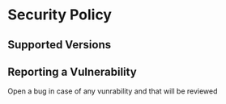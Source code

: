 # Security Policy

## Supported Versions



## Reporting a Vulnerability

Open a bug in case of any vunrability and that will be reviewed
